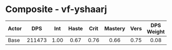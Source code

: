 # Composite - vf-yshaarj
| Actor | DPS | Int | Haste | Crit | Mastery | Vers | DPS Weight |
|---|:---:|:---:|:---:|:---:|:---:|:---:|:---:|
|Base|211473|1.00|0.67|0.76|0.66|0.75|0.08|
